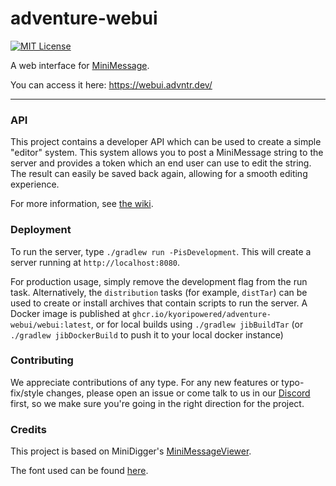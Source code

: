 # adventure-webui

[![MIT License](https://img.shields.io/badge/license-MIT-blue)](license.txt)

A web interface for [MiniMessage](https://github.com/KyoriPowered/adventure-text-minimessage).

You can access it here: https://webui.advntr.dev/

---

### API

This project contains a developer API which can be used to create a simple "editor" system.
This system allows you to post a MiniMessage string to the server and provides a token which an end user can use to edit the string.
The result can easily be saved back again, allowing for a smooth editing experience.

For more information, see [the wiki](https://github.com/KyoriPowered/adventure-webui/wiki/Editor-API).

### Deployment

To run the server, type `./gradlew run -PisDevelopment`.
This will create a server running at `http://localhost:8080`.

For production usage, simply remove the development flag from the run task.
Alternatively, the `distribution` tasks (for example, `distTar`) can be used to create or install archives that contain scripts to run the server.
A Docker image is published at `ghcr.io/kyoripowered/adventure-webui/webui:latest`, or for local builds using `./gradlew jibBuildTar` (or `./gradlew jibDockerBuild` to push it to your local docker instance)

### Contributing

We appreciate contributions of any type. For any new features or typo-fix/style changes, please open an issue or come talk to us in our [Discord] first, so we make sure you're going in the right direction for the project.

### Credits

This project is based on MiniDigger's [MiniMessageViewer](https://github.com/MiniDigger/MiniMessageViewer).

The font used can be found [here](https://fonts2u.com/minecraft-regular.font).

[Discord]: https://discord.gg/MMfhJ8F
